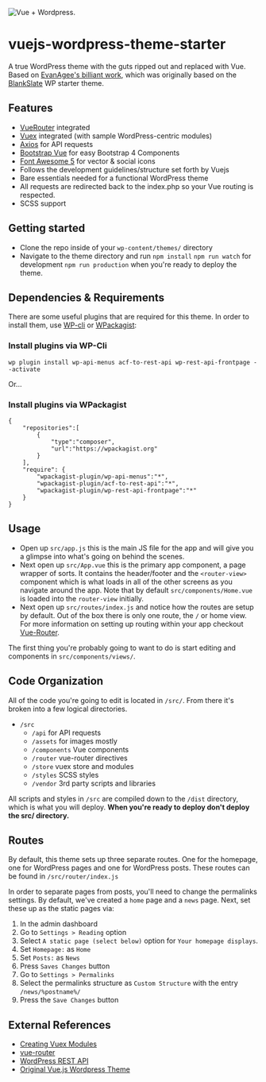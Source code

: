 ![Vue + Wordpress.](http://res.cloudinary.com/evanagee/image/upload/v1507763167/VueWP/vue-wordpress-sitting-in-a-tree.jpg)

# vuejs-wordpress-theme-starter
A true WordPress theme with the guts ripped out and replaced with Vue. Based on [EvanAgee's billiant work](https://github.com/EvanAgee/vuejs-wordpress-theme-starter), which was originally based on the [BlankSlate](https://github.com/tidythemes/blankslate) WP starter theme.

## Features
- [VueRouter](https://github.com/vuejs/vue-router) integrated
- [Vuex](https://github.com/vuejs/vuex) integrated (with sample WordPress-centric modules)
- [Axios](https://github.com/axios/axios) for API requests
- [Bootstrap Vue](https://bootstrap-vue.js.org/) for easy Bootstrap 4 Components
- [Font Awesome 5](https://github.com/FortAwesome/Font-Awesome) for vector & social icons
- Follows the development guidelines/structure set forth by Vuejs
- Bare essentials needed for a functional WordPress theme
- All requests are redirected back to the index.php so your Vue routing is respected.
- SCSS support

## Getting started

- Clone the repo inside of your `wp-content/themes/` directory
- Navigate to the theme directory and run
    `npm install`
    `npm run watch` for development
    `npm run production` when you're ready to deploy the theme.

## Dependencies & Requirements
There are some useful plugins that are required for this theme. In order to install them, use [WP-cli](http://wp-cli.org/#installing) or [WPackagist](https://wpackagist.org/):

### Install plugins via WP-Cli

`wp plugin install wp-api-menus acf-to-rest-api wp-rest-api-frontpage --activate`

Or...

### Install plugins via WPackagist
```
{
    "repositories":[
        {
            "type":"composer",
            "url":"https://wpackagist.org"
        }
    ],
    "require": {
        "wpackagist-plugin/wp-api-menus":"*",
        "wpackagist-plugin/acf-to-rest-api":"*",
        "wpackagist-plugin/wp-rest-api-frontpage":"*"
    }
}

```

## Usage

- Open up `src/app.js` this is the main JS file for the app and will give you a glimpse into what's going on behind the scenes.
- Next open up `src/App.vue` this is the primary app component, a page wrapper of sorts. It contains the header/footer and the `<router-view>` component which is what loads in all of the other screens as you navigate around the app. Note that by default `src/components/Home.vue` is loaded into the `router-view` initially.
- Next open up `src/routes/index.js` and notice how the routes are setup by default. Out of the box there is only one route, the `/` or home view. For more information on setting up routing within your app checkout [Vue-Router](https://router.vuejs.org/).

The first thing you're probably going to want to do is start editing and components in `src/components/views/`.

## Code Organization
All of the code you're going to edit is located in `/src/`. From there it's broken into a few logical directories.

- `/src`
  - `/api` for API requests
  - `/assets` for images mostly
  - `/components` Vue components
  - `/router` vue-router directives
  - `/store` vuex store and modules
  - `/styles` SCSS styles
  - `/vendor` 3rd party scripts and libraries

All scripts and styles in `/src` are compiled down to the `/dist` directory, which is what you will deploy. **When you're ready to deploy don't deploy the src/ directory.**

## Routes

By default, this theme sets up three separate routes. One for the homepage, one for WordPress pages and one for WordPress posts. These routes can be found in `/src/router/index.js`

In order to separate pages from posts, you'll need to change the permalinks settings. By default, we've created a `home` page and a `news` page. Next, set these up as the static pages via:

1. In the admin dashboard
1. Go to `Settings > Reading` option
1. Select `A static page (select below)` option for `Your homepage displays`.
1. Set `Homepage:` as `Home`
1. Set `Posts:` as `News`
1. Press `Saves Changes` button
1. Go to `Settings > Permalinks`
1. Select the permalinks structure as `Custom Structure` with the entry `/news/%postname%/`
1. Press the `Save Changes` button


## External References
- [Creating Vuex Modules](https://vuex.vuejs.org/en/modules.html)
- [vue-router](https://github.com/vuejs/vue-router)
- [WordPress REST API](http://v2.wp-api.org/)
- [Original Vue.js Wordpress Theme](https://github.com/EvanAgee/vuejs-wordpress-theme-starter)
